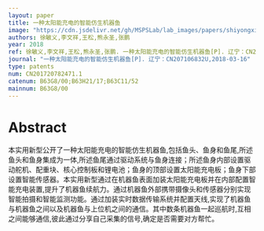 ```yaml
---
layout: paper
title: 一种太阳能充电的智能仿生机器鱼
image: "https://cdn.jsdelivr.net/gh/MSPSLab/lab_images/papers/shiyongxinxing.png"
authors: 徐敏义,李文祥,王松,熊永圣,张鹏
year: 2018
ref: 徐敏义,李文祥,王松,熊永圣,张鹏. 一种太阳能充电的智能仿生机器鱼[P]. 辽宁：CN207106832U,2018-03-16
journal: "一种太阳能充电的智能仿生机器鱼[P]. 辽宁：CN207106832U,2018-03-16"
type: patents
num: CN201720782471.1
catenum: B63G8/00;B63H21/17;B63C11/52
mainnum: B63G8/00
---
```


# Abstract

本实用新型公开了一种太阳能充电的智能仿生机器鱼,包括鱼头、鱼身和鱼尾,所述鱼头和鱼身集成为一体,所述鱼尾通过驱动系统与鱼身连接；所述鱼身内部设置驱动舵机、配重块、核心控制板和锂电池；鱼身的顶部设置太阳能充电板；鱼身下部设置智能传感器。本实用新型通过在机器鱼表面加装太阳能充电板并在内部配置智能充电装置,提升了机器鱼续航力。通过机器鱼外部携带摄像头和传感器分别实现智能拍摄和智能监测功能。通过加装实时数据传输系统并配置天线,实现了机器鱼与机器鱼之间以及机器鱼与上位机之间的通信。其中数条机器鱼一起巡航时,互相之间能够通信,彼此通过分享自己采集的信号,确定是否需要对方帮忙。